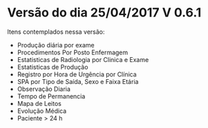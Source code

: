 # Versão do dia 25/04/2017    V 0.6.1

Itens contemplados nessa versão:

* Produção diária por exame
* Procedimentos Por Posto Enfermagem
* Estatisticas de Radiologia por Clinica e Exame
* Estatisticas de Produção
* Registro por Hora de Urgência por Clínica
* SPA por Tipo de Saída, Sexo e Faixa Etária
* Observação Diaria
* Tempo de Permanencia
* Mapa de Leitos
* Evolução Médica
* Paciente &gt; 24 h



